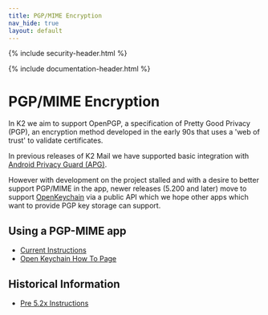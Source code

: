 ```yaml
---
title: PGP/MIME Encryption
nav_hide: true
layout: default
---
```


{% include security-header.html %}

{% include documentation-header.html %}

# PGP/MIME Encryption

In K2 we aim to support OpenPGP, a specification of Pretty Good Privacy (PGP), an encryption method developed
in the early 90s that uses a 'web of trust' to validate certificates.

In previous releases of K2 Mail we have supported basic integration with 
[Android Privacy Guard (APG)](http://www.thialfihar.org/projects/apg/).

However with development on the project stalled and with a desire to better support PGP/MIME in the app,
newer releases (5.200 and later) move to support [OpenKeychain](https://www.openkeychain.org/) via a public API
which we hope other apps which want to provide PGP key storage can support.

## Using a PGP-MIME app

* [Current Instructions](pgpmime_current.html)
* [Open Keychain How To Page](https://www.openkeychain.org/howto/)

## Historical Information

* [Pre 5.2x Instructions](pgpmime_historic.html)
